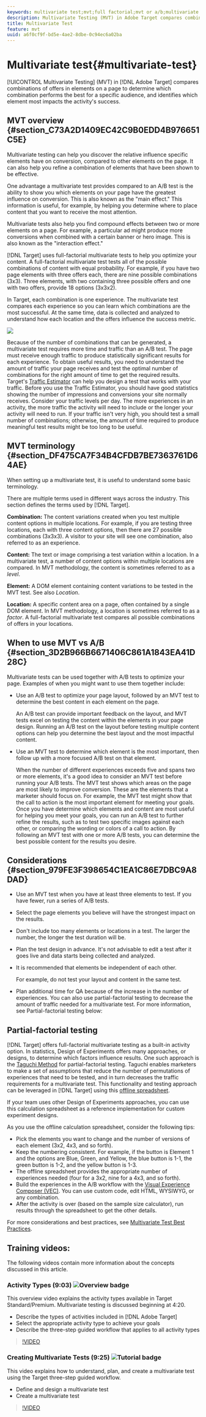 ```yaml
---
keywords: multivariate test;mvt;full factorial;mvt or a/b;multivariate a/b;traffic estimator;when to use mvt;mvt considerations;multivariate;partial-factorial;partial factorial;full-factorial
description: Multivariate Testing (MVT) in Adobe Target compares combinations of offers in elements on a page to determine which combination performs the best for a specific audience, and identifies which element most impacts the activity's success.
title: Multivariate Test
feature: mvt
uuid: a6f0cf9f-bd5e-4ae2-8dbe-0c94ec6a02ba
---
```


# Multivariate test{#multivariate-test}

[!UICONTROL Multivariate Testing] (MVT) in [!DNL Adobe Target] compares combinations of offers in elements on a page to determine which combination performs the best for a specific audience, and identifies which element most impacts the activity's success.

## MVT overview {#section_C73A2D1409EC42C9B0EDD4B976651C5E}

Multivariate testing can help you discover the relative influence specific elements have on conversion, compared to other elements on the page. It can also help you refine a combination of elements that have been shown to be effective.

One advantage a multivariate test provides compared to an A/B test is the ability to show you which elements on your page have the greatest influence on conversion. This is also known as the "main effect." This information is useful, for example, by helping you determine where to place content that you want to receive the most attention.

Multivariate tests also help you find compound effects between two or more elements on a page. For example, a particular ad might produce more conversions when combined with a certain banner or hero image. This is also known as the "interaction effect."

[!DNL Target] uses full-factorial multivariate tests to help you optimize your content. A full-factorial multivariate test tests all of the possible combinations of content with equal probability. For example, if you have two page elements with three offers each, there are nine possible combinations (3x3). Three elements, with two containing three possible offers and one with two offers, provide 18 options (3x3x2).

In Target, each combination is one experience. The multivariate test compares each experience so you can learn which combinations are the most successful. At the same time, data is collected and analyzed to understand how each location and the offers influence the success metric.

![](assets/multivariate.png)

Because of the number of combinations that can be generated, a multivariate test requires more time and traffic than an A/B test. The page must receive enough traffic to produce statistically significant results for each experience. To obtain useful results, you need to understand the amount of traffic your page receives and test the optimal number of combinations for the right amount of time to get the required results. Target's [Traffic Estimator](../../c-activities/c-multivariate-testing/t-create-multivariate-test/traffic-estimator.md#task_71AA6922AFD447EA8C5E610A78ABA714) can help you design a test that works with your traffic. Before you use the Traffic Estimator, you should have good statistics showing the number of impressions and conversions your site normally receives. Consider your traffic levels per day. The more experiences in an activity, the more traffic the activity will need to include or the longer your activity will need to run. If your traffic isn't very high, you should test a small number of combinations; otherwise, the amount of time required to produce meaningful test results might be too long to be useful.

## MVT terminology {#section_DF475CA7F34B4CFDB7BE7363761D64AE}

When setting up a multivariate test, it is useful to understand some basic terminology.

There are multiple terms used in different ways across the industry. This section defines the terms used by [!DNL Target].

**Combination:** The content variations created when you test multiple content options in multiple locations. For example, if you are testing three locations, each with three content options, then there are 27 possible combinations (3x3x3). A visitor to your site will see one combination, also referred to as an experience.

**Content:** The text or image comprising a test variation within a location. In a multivariate test, a number of content options within multiple locations are compared. In MVT methodology, the content is sometimes referred to as a *level*.

**Element:** A DOM element containing content variations to be tested in the MVT test. See also *Location*.

**Location:** A specific content area on a page, often contained by a single DOM element. In MVT methodology, a location is sometimes referred to as a *factor*. A full-factorial multivariate test compares all possible combinations of offers in your locations.

## When to use MVT vs A/B {#section_3D2B966B6671406C861A1843EA41D28C}

Multivariate tests can be used together with A/B tests to optimize your page. Examples of when you might want to use them together include:

* Use an A/B test to optimize your page layout, followed by an MVT test to determine the best content in each element on the page.

  An A/B test can provide important feedback on the layout, and MVT tests excel on testing the content within the elements in your page design. Running an A/B test on the layout before testing multiple content options can help you determine the best layout and the most impactful content. 

* Use an MVT test to determine which element is the most important, then follow up with a more focused A/B test on that element.

  When the number of different experiences exceeds five and spans two or more elements, it's a good idea to consider an MVT test before running your A/B tests. The MVT test shows which areas on the page are most likely to improve conversion. These are the elements that a marketer should focus on. For example, the MVT test might show that the call to action is the most important element for meeting your goals. Once you have determine which elements and content are most useful for helping you meet your goals, you can run an A/B test to further refine the results, such as to test two specific images against each other, or comparing the wording or colors of a call to action. By following an MVT test with one or more A/B tests, you can determine the best possible content for the results you desire.

## Considerations {#section_979FE3F398654C1EA1C86E7DBC9A8DAD}

* Use an MVT test when you have at least three elements to test. If you have fewer, run a series of A/B tests. 
* Select the page elements you believe will have the strongest impact on the results. 
* Don't include too many elements or locations in a test. The larger the number, the longer the test duration will be. 
* Plan the test design in advance. It's not advisable to edit a test after it goes live and data starts being collected and analyzed. 
* It is recommended that elements be independent of each other.

  For example, do not test your layout and content in the same test.

* Plan additional time for QA because of the increase in the number of experiences. You can also use partial-factorial testing to decrease the amount of traffic needed for a multivariate test. For more information, see Partial-factorial testing below:

## Partial-factorial testing

[!DNL Target] offers full-factorial multivariate testing as a built-in activity option. In statistics, Design of Experiments offers many approaches, or designs, to determine which factors influence results. One such approach is the [Taguchi Method](https://en.wikipedia.org/wiki/Taguchi_methods) for partial-factorial testing. Taguchi enables marketers to make a set of assumptions that reduce the number of permutations of experiences that need to be tested, and in turn decreases the traffic requirements for a multivariate test. This functionality and testing approach can be leveraged in [!DNL Target] using this [offline spreadsheet](/help/assets/MVT-Taguchi-Partial-Factorial-Design-02102017.xlsx).

If your team uses other Design of Experiments approaches, you can use this calculation spreadsheet as a reference implementation for custom experiment designs.

As you use the offline calculation spreadsheet, consider the following tips:

* Pick the elements you want to change and the number of versions of each element (3x2, 4x3, and so forth). 
* Keep the numbering consistent. For example, if the button is Element 1 and the options are Blue, Green, and Yellow, the blue button is 1-1, the green button is 1-2, and the yellow button is 1-3. 
* The offline spreadsheet provides the appropriate number of experiences needed (four for a 3x2, nine for a 4x3, and so forth). 
* Build the experiences in the A/B workflow with the [Visual Experience Composer (VEC)](/help/c-experiences/experiences.md). You can use custom code, edit HTML, WYSIWYG, or any combination. 
* After the activity is over (based on the sample size calculator), run results through the spreadsheet to get the other details.

For more considerations and best practices, see [Multivariate Test Best Practices](../../c-activities/c-multivariate-testing/best-practices.md#reference_53635817FFB741EF8C4E56CC70688EDD). 

## Training videos:

The following videos contain more information about the concepts discussed in this article.

### Activity Types (9:03) ![Overview badge](/help/assets/overview.png)

This overview video explains the activity types available in Target Standard/Premium. Multivariate testing is discussed beginning at 4:20.

* Describe the types of activities included in [!DNL Adobe Target] 
* Select the appropriate activity type to achieve your goals 
* Describe the three-step guided workflow that applies to all activity types

>[!VIDEO](https://video.tv.adobe.com/v/17386)

### Creating Multivariate Tests (9:25) ![Tutorial badge](/help/assets/tutorial.png)

This video explains how to understand, plan, and create a multivariate test using the Target three-step guided workflow.

* Define and design a multivariate test 
* Create a multivariate test

>[!VIDEO](https://video.tv.adobe.com/v/17395)